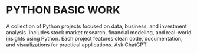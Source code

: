 # PYTHON BASIC WORK
A collection of Python projects focused on data, business, and investment analysis. Includes stock market research, financial modeling, and real-world insights using Python. Each project features clean code, documentation, and visualizations for practical applications.          Ask ChatGPT
